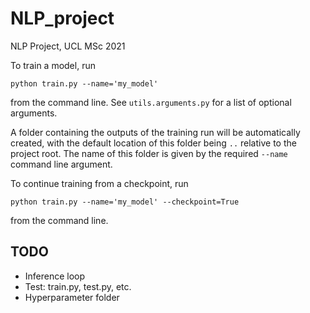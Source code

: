 # NLP_project
NLP Project, UCL MSc 2021

To train a model, run
```
python train.py --name='my_model' 
```
from the command line. See ```utils.arguments.py``` for a list of optional arguments.

A folder containing the outputs of the training run will be automatically created, with the default location of this 
folder being ```..``` relative to the project root. The name of this folder is given by the required ```--name``` 
command line argument.

To continue training from a checkpoint, run
```
python train.py --name='my_model' --checkpoint=True
```
from the command line. 

## TODO
* Inference loop
* Test: train.py, test.py, etc.
* Hyperparameter folder

